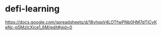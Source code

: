 # defi-learning

https://docs.google.com/spreadsheets/d/18yhqsV4LOTfwPNb0HM7dTjCvKeNc-p5MzIcXjce1_6M/edit#gid=0